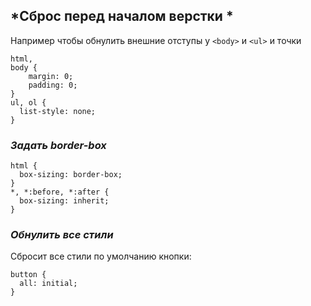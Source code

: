 ## *Сброс перед началом верстки *

Например чтобы обнулить внешние отступы у `<body>` и `<ul>` и точки
```
html, 
body {
	margin: 0;
	padding: 0;
}
ul, ol {
  list-style: none;
}
```

### *Задать border-box*

```
html {
  box-sizing: border-box;
}
*, *:before, *:after {
  box-sizing: inherit;
}
```

### *Обнулить все стили*

Cбросит все стили по умолчанию кнопки:
```
button {
  all: initial;
}
```
